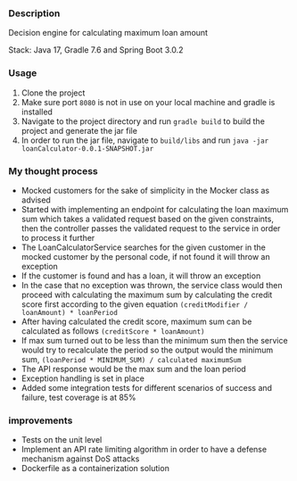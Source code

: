 ### Description

Decision engine for calculating maximum loan amount

Stack: Java 17, Gradle 7.6 and Spring Boot 3.0.2

### Usage

1. Clone the project
2. Make sure port `8080` is not in use on your local machine and gradle is installed
3. Navigate to the project directory and run `gradle build` to build the project and generate the jar file
4. In order to run the jar file, navigate to `build/libs` and run `java -jar loanCalculator-0.0.1-SNAPSHOT.jar`

### My thought process

- Mocked customers for the sake of simplicity in the Mocker class as advised
- Started with implementing an endpoint for calculating the loan maximum sum which takes a validated request based on
  the given constraints, then the controller passes the validated request to the service in order to process it further
- The LoanCalculatorService searches for the given customer in the mocked customer by the personal code, if not found it
  will throw an exception
- If the customer is found and has a loan, it will throw an exception
- In the case that no exception was thrown, the service class would then proceed with calculating the maximum sum
  by calculating the credit score first according to the given equation `(creditModifier / loanAmount) * loanPeriod`
- After having calculated the credit score, maximum sum can be calculated as follows `(creditScore * loanAmount)`
- If max sum turned out to be less than the minimum sum then the service would try to recalculate the period so the
  output would the minimum sum, `(loanPeriod * MINIMUM_SUM) / calculated maximumSum`
- The API response would be the max sum and the loan period
- Exception handling is set in place
- Added some integration tests for different scenarios of success and failure, test coverage is at 85%

### improvements

- Tests on the unit level
- Implement an API rate limiting algorithm in order to have a defense mechanism against DoS attacks
- Dockerfile as a containerization solution